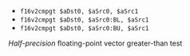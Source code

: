 * `f16v2cmpgt $aDst0, $aSrc0, $aSrc1`
* `f16v2cmpgt $aDst0, $aSrc0:BL, $aSrc1`
* `f16v2cmpgt $aDst0, $aSrc0:BU, $aSrc1`

*Half-precision* floating-point vector greater-than test
